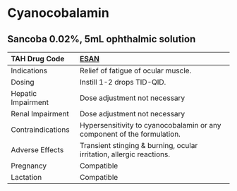 # Cyanocobalamin

## Sancoba 0.02%, 5mL ophthalmic solution

| TAH Drug Code      | [ESAN](https://www.tahsda.org.tw/drugs/hissearch.php?drug_code=ESAN)    |
|:-------------------|:------------------------------------------------------------------------|
| Indications        | Relief of fatigue of ocular muscle.                                     |
| Dosing             | Instill 1-2 drops TID-QID.                                              |
| Hepatic Impairment | Dose adjustment not necessary                                           |
| Renal Impairment   | Dose adjustment not necessary                                           |
| Contraindications  | Hypersensitivity to cyanocobalamin or any component of the formulation. |
| Adverse Effects    | Transient stinging & burning, ocular irritation, allergic reactions.    |
| Pregnancy          | Compatible                                                              |
| Lactation          | Compatible                                                              |

